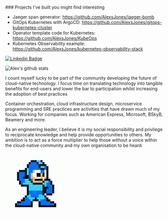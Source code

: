 ### Projects I've built you might find interesting

- Jaeger span generator: https://github.com/AlexsJones/jaeger-bomb
- GitOps Kubernetes with ArgoCD: https://github.com/AlexsJones/gitops-kubernetes-cluster
- Operator template code for Kubernetes: https://github.com/AlexsJones/KubeOps
- Kubernetes Observability example: https://github.com/AlexsJones/kubernetes-observability-stack


[![Linkedin Badge](https://img.shields.io/badge/-AlexJones-blue?style=flat-square&logo=Linkedin&logoColor=white&link=https://www.linkedin.com/in/alex-jones-a55ab422/)](https://www.linkedin.com/in/alex-jones-a55ab422/)


![Alex's github stats](https://github-readme-stats.vercel.app/api?username=AlexsJones&hide=["issues"]&show_icons=true)

I count myself lucky to be part of the community developing the future of cloud-native technology. I focus time on translating technology into tangible benefits for end-users and lower the bar to participation whilst increasing the adoption of best practices

Container orchestration, cloud infrastructure design, microservice programming and SRE practices are activities that have drawn much of my focus. Working for companies such as American Express, Microsoft, BSkyB, Beamery and more.

As an engineering leader, I believe it is my social responsibility and privilege to reciprocate knowledge and help provide opportunities to others. My ambition is to act as a force multiplier to help those without a voice within the cloud-native community and my own organisation to be heard.


<img align='left' src='https://raw.githubusercontent.com/AlexsJones/AlexsJones/master/tenor-2.gif' width='200"'>

</br>


